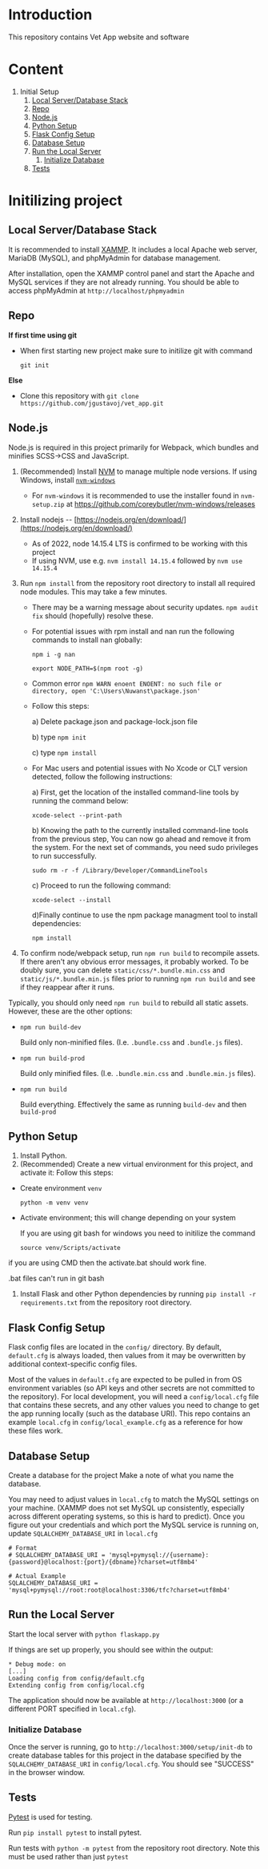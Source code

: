 # Introduction

This repository contains Vet App website and software 

# Content 

1. Initial Setup
    1. [Local Server/Database Stack](#local-serverdatabase-stack)
    1. [Repo](#repo)
    1. [Node.js](#nodejs)
    1. [Python Setup](#python-setup)
    1. [Flask Config Setup](#flask-config-setup)
    1. [Database Setup](#database-setup)
    1. [Run the Local Server](#run-the-local-server)
        1. [Initialize Database](#initialize-database)
    1. [Tests](#tests)

# Initilizing project

## Local Server/Database Stack

It is recommended to install [XAMMP](https://www.apachefriends.org/index.html). It includes a local Apache web server, MariaDB (MySQL), and phpMyAdmin for database management.

After installation, open the XAMMP control panel and start the Apache and MySQL services if they are not already running. You should be able to access phpMyAdmin at `http://localhost/phpmyadmin`

## Repo

<b> If first time using git </b>
- When first starting new project make sure to initilize git with command 

    `git init`

<b> Else </b>
- Clone this repository with `git clone https://github.com/jgustavoj/vet_app.git `

## Node.js

Node.js is required in this project primarily for Webpack, which bundles and minifies SCSS->CSS and JavaScript.

1. (Recommended) Install [NVM](https://github.com/nvm-sh/nvm) to manage multiple node versions. If using Windows, install [`nvm-windows`](https://github.com/coreybutler/nvm-windows)
    * For `nvm-windows` it is recommended to use the installer found in `nvm-setup.zip` at https://github.com/coreybutler/nvm-windows/releases
1. Install nodejs -- [https://nodejs.org/en/download/](https://nodejs.org/en/download/)
    * As of 2022, node 14.15.4 LTS is confirmed to be working with this project
    * If using NVM, use e.g. `nvm install 14.15.4` followed by `nvm use 14.15.4`
1. Run `npm install` from the repository root directory to install all required node modules. This may take a few minutes.
    * There may be a warning message about security updates. `npm audit fix` should (hopefully) resolve these.
    
    * For potential issues with rpm install and nan run the following commands to install nan globally:
    
    	`npm i -g nan`
    
    	`export NODE_PATH=$(npm root -g)`
	
    * Common error `npm WARN enoent ENOENT: no such file or directory, open 'C:\Users\Nuwanst\package.json'` 
    * Follow this steps:
  
		a) Delete package.json and package-lock.json file

		b) type `npm init`

		c) type `npm install`
	
  	
    * For Mac users and potential issues with No Xcode or CLT version detected, follow the following instructions:
    
		a) First, get the location of the installed command-line tools by running the command below:

		`xcode-select --print-path`

		b) Knowing the path to the currently installed command-line tools from the previous step, You can now go ahead and 
	    remove it from the system. For the next set of commands, you need sudo privileges to run successfully.

	    `sudo rm -r -f /Library/Developer/CommandLineTools`

		c) Proceed to run the following command:

		`xcode-select --install`

		d)Finally continue to use the npm package managment tool to install dependencies:

		`npm install`
    
1. To confirm node/webpack setup, run `npm run build` to recompile assets. If there aren't any obvious error messages, it probably worked. To be doubly sure, you can delete `static/css/*.bundle.min.css` and `static/js/*.bundle.min.js` files prior to running `npm run build` and see if they reappear after it runs.


Typically, you should only need `npm run build` to rebuild all static assets. However, these are the other options:

* `npm run build-dev`

    Build only non-minified files. (I.e. `.bundle.css` and `.bundle.js` files).

* `npm run build-prod`

    Build only minified files. (I.e. `.bundle.min.css` and `.bundle.min.js` files).

* `npm run build`

    Build everything. Effectively the same as running `build-dev` and then `build-prod`

## Python Setup

1. Install Python.
1. (Recommended) Create a new virtual environment for this project, and activate it: Follow this steps: 

- Create environment `venv`

    `python -m venv venv`

- Activate environment; this will change depending on your system 

    If you are using git bash for windows you need to initilize the command

  `source venv/Scripts/activate`

if you are using CMD then the activate.bat should work fine.

.bat files can't run in git bash

1. Install Flask and other Python dependencies by running `pip install -r requirements.txt` from the repository root directory.

## Flask Config Setup

Flask config files are located in the `config/` directory. By default, `default.cfg` is always loaded, then values from it may be overwritten by additional context-specific config files. 

Most of the values in `default.cfg` are expected to be pulled in from OS environment variables (so API keys and other secrets are not committed to the repository). For local development, you will need a `config/local.cfg` file that contains these secrets, and any other values you need to change to get the app running locally (such as the database URI). This repo contains an example `local.cfg` in `config/local_example.cfg` as a reference for how these files work.

## Database Setup

Create a database for the project Make a note of what you name the database.

You may need to adjust values in `local.cfg` to match the MySQL settings on your machine. (XAMMP does not set MySQL up consistently, especially across different operating systems, so this is hard to predict). Once you figure out your credentials and which port the MySQL service is running on, update `SQLALCHEMY_DATABASE_URI` in `local.cfg`
    
    
    # Format
    # SQLALCHEMY_DATABASE_URI = 'mysql+pymysql://{username}:{password}@localhost:{port}/{dbname}?charset=utf8mb4'

    # Actual Example
    SQLALCHEMY_DATABASE_URI = 'mysql+pymysql://root:root@localhost:3306/tfc?charset=utf8mb4'
    
## Run the Local Server

Start the local server with `python flaskapp.py`

If things are set up properly, you should see within the output:

    * Debug mode: on
    [...]
    Loading config from config/default.cfg
    Extending config from config/local.cfg

The application should now be available at `http://localhost:3000` (or a different PORT specified in `local.cfg`).


### Initialize Database

Once the server is running, go to `http://localhost:3000/setup/init-db` to create database tables for this project in the database specified by the `SQLALCHEMY_DATABASE_URI` in `config/local.cfg`. You should see "SUCCESS" in the browser window.


## Tests

[Pytest](https://pytest.org/) is used for testing. 

Run `pip install pytest` to install pytest. 

Run tests with `python -m pytest` from the repository root directory. Note this must be used rather than just `pytest` 

